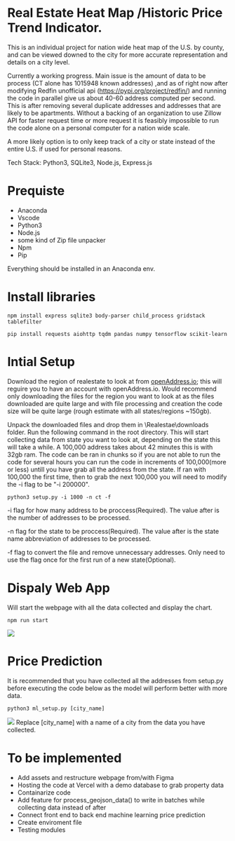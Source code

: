 # Real Estate Heat Map /Historic Price Trend Indicator.

This is an individual project for nation wide heat map of the U.S. by county, and can be viewed downed to the city for more accurate representation and details on a city level. 


Currently a working progress. Main issue is the amount of data to be process (CT alone has 1015948 known addresses)
,and as of right now after modifying Redfin unofficial api (https://pypi.org/project/redfin/) and running the code in parallel give us about 40-60 address computed per second. 
This is after removing several duplicate addresses and addresses that are likely to be apartments.
Without a backing of an organization to use Zillow API for faster request time or more request it is feasibly impossible to run the code alone on a personal computer for a nation wide scale.

A more likely option is to only keep track of a city or state instead of the entire U.S. if used for personal reasons.

Tech Stack: Python3, SQLite3, Node.js, Express.js 

# Prequiste
* Anaconda
* Vscode
* Python3
* Node.js
* some kind of Zip file unpacker
* Npm
* Pip

Everything should be installed in an Anaconda env.
# Install libraries
```
npm install express sqlite3 body-parser child_process gridstack  tablefilter
```
```
pip install requests aiohttp tqdm pandas numpy tensorflow scikit-learn
```

# Intial Setup
Download the region of realestate to look at from [openAddress.io](https://batch.openaddresses.io/data#map=0/0/0 "@embed"); this will reguire you to have an account with openAddress.io. 
Would recommend only downloading the files for the region you want to look at as the files downloaded are quite large and with file processing and creation the code size will be quite large (rough estimate with all states/regions ~150gb).

Unpack the downloaded files and drop them in \Realestae\downloads folder. Run the following command in the root directory. This will start collecting data from state you want to look at, 
depending on the state this will take a while. A 100,000 address takes about 42 minutes this is with 32gb ram. The code can be ran in chunks so if you are not able to run the code for several hours you can run the code in increments of 100,000(more or less) untill you have grab all the address from the state. If ran with 100,000 the first time, then to grab the next 100,000 you will need to modify the -i flag to be "-i 200000".

```
python3 setup.py -i 1000 -n ct -f
```
-i flag for how many address to be proccess(Required). The value after is the number of addresses to be processed.


-n flag for the state to be proccess(Required). The value after is the state name abbreviation of addresses to be processed.


-f flag to convert the file and remove unnecessary addresses. Only need to use the flag once for the first run of a new state(Optional).


# Dispaly Web App
Will start the webpage with all the data collected and display the chart.
```
npm run start
```
![](https://github.com/DaemonCypher/Realestate/blob/main/Demo.gif)

# Price Prediction
It is recommended that you have collected all the addresses from setup.py before executing the code below as the model will perform better with more data.
```
python3 ml_setup.py [city_name]
```
![](https://github.com/DaemonCypher/Realestate/blob/main/Demo-ML.gif)
Replace [city_name] with a name of a city from the data you have collected.
# To be implemented
* Add assets and restructure webpage from/with Figma
* Hosting the code at Vercel with a demo database to grab property data
* Containarize code
* Add feature for process_geojson_data() to write in batches while collecting data instead of after
* Connect front end to back end machine learning price prediction
* Create enviroment file
* Testing modules
